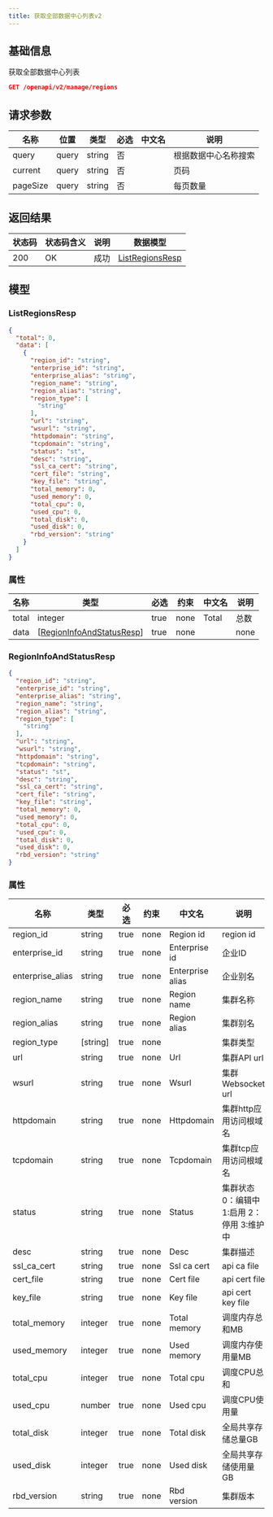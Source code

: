 ```yaml
---
title: 获取全部数据中心列表v2
---
```



## 基础信息

获取全部数据中心列表

```json title="请求路径"
GET /openapi/v2/manage/regions
```

## 请求参数

|名称|位置|类型|必选|中文名|说明|
|---|---|---|---|---|---|
|query|query|string| 否 ||根据数据中心名称搜索|
|current|query|string| 否 ||页码|
|pageSize|query|string| 否 ||每页数量|


## 返回结果

|状态码|状态码含义|说明|数据模型|
|---|---|---|---|
|200|OK|成功|[ListRegionsResp](#listregionsresp)|

## 模型

### ListRegionsResp

```json
{
  "total": 0,
  "data": [
    {
      "region_id": "string",
      "enterprise_id": "string",
      "enterprise_alias": "string",
      "region_name": "string",
      "region_alias": "string",
      "region_type": [
        "string"
      ],
      "url": "string",
      "wsurl": "string",
      "httpdomain": "string",
      "tcpdomain": "string",
      "status": "st",
      "desc": "string",
      "ssl_ca_cert": "string",
      "cert_file": "string",
      "key_file": "string",
      "total_memory": 0,
      "used_memory": 0,
      "total_cpu": 0,
      "used_cpu": 0,
      "total_disk": 0,
      "used_disk": 0,
      "rbd_version": "string"
    }
  ]
}

```

### 属性

|名称|类型|必选|约束|中文名|说明|
|---|---|---|---|---|---|
|total|integer|true|none|Total|总数|
|data|[[RegionInfoAndStatusResp](#regioninfoandstatusresp)]|true|none||none|

### RegionInfoAndStatusResp
```json
{
  "region_id": "string",
  "enterprise_id": "string",
  "enterprise_alias": "string",
  "region_name": "string",
  "region_alias": "string",
  "region_type": [
    "string"
  ],
  "url": "string",
  "wsurl": "string",
  "httpdomain": "string",
  "tcpdomain": "string",
  "status": "st",
  "desc": "string",
  "ssl_ca_cert": "string",
  "cert_file": "string",
  "key_file": "string",
  "total_memory": 0,
  "used_memory": 0,
  "total_cpu": 0,
  "used_cpu": 0,
  "total_disk": 0,
  "used_disk": 0,
  "rbd_version": "string"
}

```

### 属性

|名称|类型|必选|约束|中文名|说明|
|---|---|---|---|---|---|
|region_id|string|true|none|Region id|region id|
|enterprise_id|string|true|none|Enterprise id|企业ID|
|enterprise_alias|string|true|none|Enterprise alias|企业别名|
|region_name|string|true|none|Region name|集群名称|
|region_alias|string|true|none|Region alias|集群别名|
|region_type|[string]|true|none||集群类型|
|url|string|true|none|Url|集群API url|
|wsurl|string|true|none|Wsurl|集群Websocket url|
|httpdomain|string|true|none|Httpdomain|集群http应用访问根域名|
|tcpdomain|string|true|none|Tcpdomain|集群tcp应用访问根域名|
|status|string|true|none|Status|集群状态 0：编辑中 1:启用 2：停用 3:维护中|
|desc|string|true|none|Desc|集群描述|
|ssl_ca_cert|string|true|none|Ssl ca cert|api ca file|
|cert_file|string|true|none|Cert file|api cert file|
|key_file|string|true|none|Key file|api cert key file|
|total_memory|integer|true|none|Total memory|调度内存总和MB|
|used_memory|integer|true|none|Used memory|调度内存使用量MB|
|total_cpu|integer|true|none|Total cpu|调度CPU总和|
|used_cpu|number|true|none|Used cpu|调度CPU使用量|
|total_disk|integer|true|none|Total disk|全局共享存储总量GB|
|used_disk|integer|true|none|Used disk|全局共享存储使用量GB|
|rbd_version|string|true|none|Rbd version|集群版本|